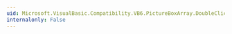 ```yaml
---
uid: Microsoft.VisualBasic.Compatibility.VB6.PictureBoxArray.DoubleClick
internalonly: False
---
```

